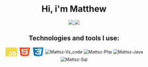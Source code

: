

<!--
**Matheus-Lima-Moreira/Matheus-Lima-Moreira** is a ✨ _special_ ✨ repository because its `README.md` (this file) appears on your GitHub profile.
- 🔭 I’m currently working on ...
- 🌱 I’m currently learning ...
- 👯 I’m looking to collaborate on ...
- 🤔 I’m looking for help with ...
- 💬 Ask me about ...
- 📫 How to reach me: ...
- 😄 Pronouns: ...
- ⚡ Fun fact: ...
-->

<div align='center'>
  
  # Hi, i'm Matthew
  <a href="https://github.com/Matheus-Lima-Moreira">
  <img height="180em" src="https://github-readme-stats.vercel.app/api?username=Matheus-Lima-Moreira&show_icons=true&theme=github_dark&include_all_commits=true&count_private=true&hide_title=true"/>
  <img height="180em" src="https://github-readme-stats.vercel.app/api/top-langs/?username=Matheus-Lima-Moreira&layout=compact&langs_count=7&theme=github_dark"/>
  </a>
  
</div> 
    
<div style="display: inline_block" align='center'>
  
## Technologies and tools I use:
  <img align="center" alt="Mattsz-Js" height="30" width="40" src="https://raw.githubusercontent.com/devicons/devicon/master/icons/javascript/javascript-plain.svg">
  <img align="center" alt="Mattsz-HTML" height="30" width="40" src="https://raw.githubusercontent.com/devicons/devicon/master/icons/html5/html5-original.svg">
  <img align="center" alt="Mattsz-CSS" height="30" width="40" src="https://raw.githubusercontent.com/devicons/devicon/master/icons/css3/css3-original.svg">
  <img align="center" alt="Mattsz-Vs_code" height="30" width="40" src="https://cdn.jsdelivr.net/gh/devicons/devicon/icons/vscode/vscode-original.svg">
  <img align="center" alt="Mattsz-Php" height="40" width="40" src="https://cdn.jsdelivr.net/gh/devicons/devicon/icons/php/php-plain.svg">
  <img align="center" alt="Mattsz-Java" height="30" width="40" src="https://cdn.jsdelivr.net/gh/devicons/devicon/icons/java/java-original.svg">
  <img align="center" alt="Mattsz-Sql" height="30" width="40" src="https://cdn.jsdelivr.net/gh/devicons/devicon/icons/mysql/mysql-original.svg">
  <!--<img align="right" alt="Rafa-pic" height="150" style="border-radius:50px;" src="https://cdn.discordapp.com/attachments/904381025700945970/904381204650926090/pessoa-pessoa-pessoa.jpg">-->
  
</div>
